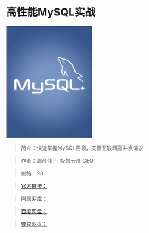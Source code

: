 # 高性能MySQL实战

![img](../../assets/CgqCHl-uH4SAZpA_AADpoOTpOws262.png)

> 简介：快速掌握MySQL要领，支撑互联网高并发请求

> 作者：周彦伟 -- 极数云舟 CEO

> 价格：98

> [官方链接：]()

> [阿里网盘：]()

> [百度网盘：]()

> [夸克网盘：]()
